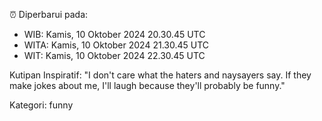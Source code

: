 ⏰ Diperbarui pada:
- WIB: Kamis, 10 Oktober 2024 20.30.45 UTC
- WITA: Kamis, 10 Oktober 2024 21.30.45 UTC
- WIT: Kamis, 10 Oktober 2024 22.30.45 UTC

Kutipan Inspiratif:
"I don't care what the haters and naysayers say. If they make jokes about me, I'll laugh because they'll probably be funny."


Kategori: funny

